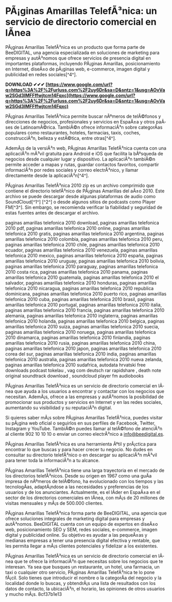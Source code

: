 # PÃ¡ginas Amarillas TelefÃ³nica: un servicio de directorio comercial en lÃ­nea
 
PÃ¡ginas Amarillas TelefÃ³nica es un producto que forma parte de BeeDIGITAL, una agencia especializada en soluciones de marketing para empresas y autÃ³nomos que ofrece servicios de presencia digital en importantes plataformas, incluyendo PÃ¡ginas Amarillas, posicionamiento en Internet, diseÃ±o de pÃ¡ginas web, e-commerce, imagen digital y publicidad en redes sociales[^4^].
 
**DOWNLOAD ✔✔✔ [https://www.google.com/url?q=https%3A%2F%2Furluss.com%2F2uy6Dr&sa=D&sntz=1&usg=AOvVaw2SGd3IMFFffwjtcm14Fqxc](https://www.google.com/url?q=https%3A%2F%2Furluss.com%2F2uy6Dr&sa=D&sntz=1&usg=AOvVaw2SGd3IMFFffwjtcm14Fqxc)**


 
PÃ¡ginas Amarillas TelefÃ³nica permite buscar nÃºmeros de telÃ©fonos y direcciones de negocios, profesionales y servicios en EspaÃ±a y otros paÃ­ses de LatinoamÃ©rica. TambiÃ©n ofrece informaciÃ³n sobre categorÃ­as populares como restaurantes, hoteles, farmacias, taxis, coches, construcciÃ³n, belleza y estÃ©tica, entre otras[^4^].
 
AdemÃ¡s de la versiÃ³n web, PÃ¡ginas Amarillas TelefÃ³nica cuenta con una aplicaciÃ³n mÃ³vil gratuita para Android e iOS que facilita la bÃºsqueda de negocios desde cualquier lugar y dispositivo. La aplicaciÃ³n tambiÃ©n permite acceder a mapas y rutas, guardar contactos favoritos, compartir informaciÃ³n por redes sociales y correo electrÃ³nico, y llamar directamente desde la aplicaciÃ³n[^4^].
 
PÃ¡ginas Amarillas TelefÃ³nica 2010 zip es un archivo comprimido que contiene el directorio telefÃ³nico de PÃ¡ginas Amarillas del aÃ±o 2010. Este archivo se puede descargar desde algunas plataformas de audio como SoundCloud[^1^] [^2^] o desde algunos sitios de podcasts como Player FM[^3^]. Sin embargo, se recomienda verificar la fiabilidad y seguridad de estas fuentes antes de descargar el archivo.
 
paginas amarillas telefonica 2010 download,  paginas amarillas telefonica 2010 pdf,  paginas amarillas telefonica 2010 online,  paginas amarillas telefonica 2010 gratis,  paginas amarillas telefonica 2010 argentina,  paginas amarillas telefonica 2010 colombia,  paginas amarillas telefonica 2010 peru,  paginas amarillas telefonica 2010 chile,  paginas amarillas telefonica 2010 ecuador,  paginas amarillas telefonica 2010 venezuela,  paginas amarillas telefonica 2010 mexico,  paginas amarillas telefonica 2010 españa,  paginas amarillas telefonica 2010 uruguay,  paginas amarillas telefonica 2010 bolivia,  paginas amarillas telefonica 2010 paraguay,  paginas amarillas telefonica 2010 costa rica,  paginas amarillas telefonica 2010 panama,  paginas amarillas telefonica 2010 guatemala,  paginas amarillas telefonica 2010 el salvador,  paginas amarillas telefonica 2010 honduras,  paginas amarillas telefonica 2010 nicaragua,  paginas amarillas telefonica 2010 republica dominicana,  paginas amarillas telefonica 2010 puerto rico,  paginas amarillas telefonica 2010 cuba,  paginas amarillas telefonica 2010 brasil,  paginas amarillas telefonica 2010 portugal,  paginas amarillas telefonica 2010 italia,  paginas amarillas telefonica 2010 francia,  paginas amarillas telefonica 2010 alemania,  paginas amarillas telefonica 2010 inglaterra,  paginas amarillas telefonica 2010 holanda,  paginas amarillas telefonica 2010 belgica,  paginas amarillas telefonica 2010 suiza,  paginas amarillas telefonica 2010 suecia,  paginas amarillas telefonica 2010 noruega,  paginas amarillas telefonica 2010 dinamarca,  paginas amarillas telefonica 2010 finlandia,  paginas amarillas telefonica 2010 rusia,  paginas amarillas telefonica 2010 china,  paginas amarillas telefonica 2010 japon,  paginas amarillas telefonica 2010 corea del sur,  paginas amarillas telefonica 2010 india,  paginas amarillas telefonica 2010 australia,  paginas amarillas telefonica 2010 nueva zelanda,  paginas amarillas telefonica 2010 sudafrica,  autodata hrvatski free downloads podcast tokelau ,  vag com deutsch rar rapidshare ,  death note original soundtrack download ,  soundcloud player fm audiobooks

PÃ¡ginas Amarillas TelefÃ³nica es un servicio de directorio comercial en lÃ­nea que ayuda a los usuarios a encontrar y contactar con los negocios que necesitan. AdemÃ¡s, ofrece a las empresas y autÃ³nomos la posibilidad de promocionar sus productos y servicios en Internet y en las redes sociales, aumentando su visibilidad y su reputaciÃ³n digital.
 
Si quieres saber mÃ¡s sobre PÃ¡ginas Amarillas TelefÃ³nica, puedes visitar su pÃ¡gina web oficial o seguirlos en sus perfiles de Facebook, Twitter, Instagram y YouTube. TambiÃ©n puedes llamar al telÃ©fono de atenciÃ³n al cliente 902 10 10 10 o enviar un correo electrÃ³nico a info@beedigital.es.
 
PÃ¡ginas Amarillas TelefÃ³nica es una herramienta Ãºtil y prÃ¡ctica para encontrar lo que buscas y para hacer crecer tu negocio. No dudes en consultar su directorio telefÃ³nico o en descargar su aplicaciÃ³n mÃ³vil para tener toda la informaciÃ³n a tu alcance.

PÃ¡ginas Amarillas TelefÃ³nica tiene una larga trayectoria en el mercado de los directorios telefÃ³nicos. Desde su origen en 1967 como una guÃ­a impresa de nÃºmeros de telÃ©fono, ha evolucionado con los tiempos y las tecnologÃ­as, adaptÃ¡ndose a las necesidades y preferencias de los usuarios y de los anunciantes. Actualmente, es el lÃ­der en EspaÃ±a en el sector de los directorios comerciales en lÃ­nea, con mÃ¡s de 20 millones de visitas mensuales y mÃ¡s de 500.000 clientes.
 
PÃ¡ginas Amarillas TelefÃ³nica forma parte de BeeDIGITAL, una agencia que ofrece soluciones integrales de marketing digital para empresas y autÃ³nomos. BeeDIGITAL cuenta con un equipo de expertos en diseÃ±o web, posicionamiento SEO y SEM, redes sociales, e-commerce, imagen digital y publicidad online. Su objetivo es ayudar a las pequeÃ±as y medianas empresas a tener una presencia digital efectiva y rentable, que les permita llegar a mÃ¡s clientes potenciales y fidelizar a los existentes.
 
PÃ¡ginas Amarillas TelefÃ³nica es un servicio de directorio comercial en lÃ­nea que te ofrece la informaciÃ³n que necesitas sobre los negocios que te interesan. Ya sea que busques un restaurante, un hotel, una farmacia, un taxi o cualquier otro servicio, PÃ¡ginas Amarillas TelefÃ³nica te lo pone fÃ¡cil. Solo tienes que introducir el nombre o la categorÃ­a del negocio y la localidad donde lo buscas, y obtendrÃ¡s una lista de resultados con los datos de contacto, la ubicaciÃ³n, el horario, las opiniones de otros usuarios y mucho mÃ¡s.
 8cf37b1e13
 
